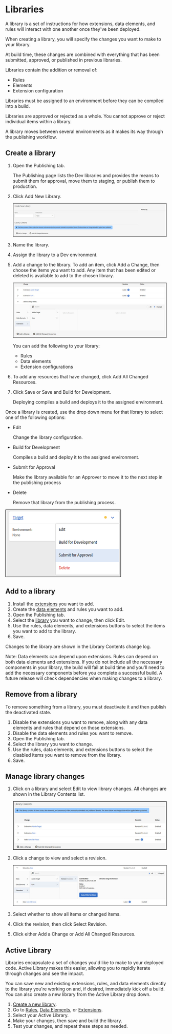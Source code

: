 # Libraries

A library is a set of instructions for how extensions, data elements, and rules will interact with one another once they've been deployed.

When creating a library, you will specify the changes you want to make to your library.

At build time, these changes are combined with everything that has been submitted, approved, or published in previous libraries.

Libraries contain the addition or removal of:

* Rules
* Elements
* Extension configuration

Libraries must be assigned to an environment before they can be compiled into a build.

Libraries are approved or rejected as a whole. You cannot approve or reject individual items within a library.

A library moves between several environments as it makes its way through the publishing workflow.

## Create a library

1. Open the Publishing tab.

   The Publishing page lists the Dev libraries and provides the means to submit them for approval, move them to staging, or publish them to production.

2. Click Add New Library.

   ![](../.gitbook/assets/library-create.jpg)

3. Name the library.
4. Assign the library to a Dev environment.
5. Add a change to the library. To add an item, click Add a Change, then choose the items you want to add. Any item that has been edited or deleted is available to add to the chosen library.

   ![](../.gitbook/assets/library-add-change.jpg)

   You can add the following to your library:

   * Rules
   * Data elements
   * Extension configurations

6. To add any resources that have changed, click Add All Changed Resources.
7. Click Save or Save and Build for Development.

   Deploying compiles a build and deploys it to the assigned environment.

Once a library is created, use the drop down menu for that library to select one of the following options:

* Edit

  Change the library configuration.

* Build for Development

  Compiles a build and deploy it to the assigned environment.

* Submit for Approval

  Make the library available for an Approver to move it to the next step in the publishing process

* Delete

  Remove that library from the publishing process.

![](../.gitbook/assets/library-menu.png)

## Add to a library

1. Install the [extensions](../managing-resources/extensions.md) you want to add.
2. Create the [data elements](../managing-resources/data-elements.md) and rules you want to add.
3. Open the Publishing tab.
4. Select the [library](libraries.md) you want to change, then click Edit.
5. Use the rules, data elements, and extensions buttons to select the items you want to add to the library.
6. Save.

Changes to the library are shown in the Library Contents change log.

Note: Data elements can depend upon extensions. Rules can depend on both data elements and extensions. If you do not include all the necessary components in your library, the build will fail at build time and you'll need to add the necessary components before you complete a successful build. A future release will check dependencies when making changes to a library.

## Remove from a library

To remove something from a library, you must deactivate it and then publish the deactivated state.

1. Disable the extensions you want to remove, along with any data elements and rules that depend on those extensions.
2. Disable the data elements and rules you want to remove.
3. Open the Publishing tab.
4. Select the library you want to change.
5. Use the rules, data elements, and extensions buttons to select the disabled items you want to remove from the library.
6. Save.

## Manage library changes

1. Click on a library and select Edit to view library changes. All changes are shown in the Library Contents list.

   ![](../.gitbook/assets/library-contents.jpg)

2. Click a change to view and select a revision.

   ![](../.gitbook/assets/library-contents-revision.jpg)

3. Select whether to show all items or changed items.
4. Click the revision, then click Select Revision.
5. Click either Add a Change or Add All Changed Resources.

## Active Library

Libraries encapsulate a set of changes you'd like to make to your deployed code. Active Library makes this easier, allowing you to rapidly iterate through changes and see the impact.

You can save new and existing extensions, rules, and data elements directly to the library you're working on and, if desired, immediately kick off a build. You can also create a new library from the Active Library drop down.

1. [Create a new library](libraries.md#create-a-library).
2. Go to [Rules](../managing-resources/rules.md), [Data Elements](../managing-resources/data-elements.md), or [Extensions](../managing-resources/extensions.md).
3. Select your Active Library.
4. Make your changes, then save and build the library.
5. Test your changes, and repeat these steps as needed.



